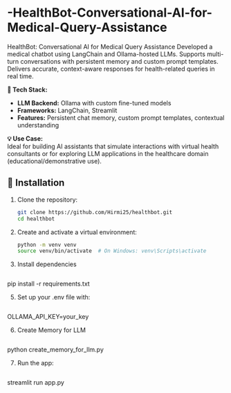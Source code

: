# -HealthBot-Conversational-AI-for-Medical-Query-Assistance
HealthBot: Conversational AI for Medical Query Assistance Developed a medical chatbot using LangChain and Ollama-hosted LLMs. Supports multi-turn conversations with persistent memory and custom prompt templates. Delivers accurate, context-aware responses for health-related queries in real time.

**🔧 Tech Stack:**

- **LLM Backend:** Ollama with custom fine-tuned models  
- **Frameworks:** LangChain, Streamlit  
- **Features:** Persistent chat memory, custom prompt templates, contextual understanding
  
**💡 Use Case:**  
Ideal for building AI assistants that simulate interactions with virtual health consultants or for exploring LLM applications in the healthcare domain (educational/demonstrative use).

## 🔧 Installation

1. Clone the repository:
   ```bash
   git clone https://github.com/Hirmi25/healthbot.git
   cd healthbot

2. Create and activate a virtual environment:
   ```bash
   python -m venv venv
   source venv/bin/activate  # On Windows: venv\Scripts\activate

4. Install dependencies
   ```bash
  pip install -r requirements.txt

5. Set up your .env file with:
   ```bash
  OLLAMA_API_KEY=your_key

6. Create Memory for LLM
   ```bash
  python create_memory_for_llm.py

7. Run the app:
   ```bash
  streamlit run app.py

